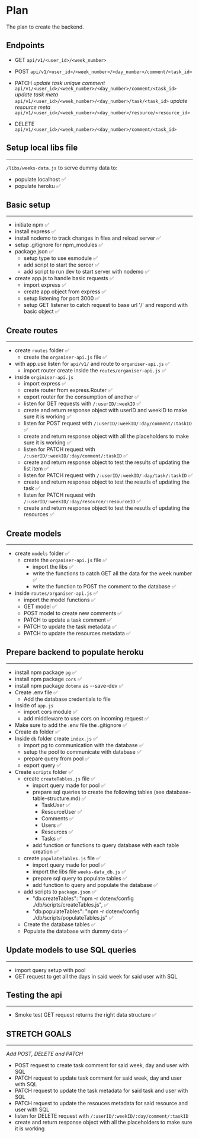 # Plan

The plan to create the backend.

## Endpoints

- GET
  `api/v1/<user_id>/<week_number>`

- POST
  `api/v1/<user_id>/<week_number>/<day_number>/comment/<task_id>`

- PATCH
  _update task unique comment_
  `api/v1/<user_id>/<week_number>/<day_number>/comment/<task_id>`
  _update task meta_
  `api/v1/<user_id>/<week_number>/<day_number>/task/<task_id>`
  _update resource meta_
  `api/v1/<user_id>/<week_number>/<day_number>/resource/<resource_id>`

- DELETE
  `api/v1/<user_id>/<week_number>/<day_number>/comment/<task_id>`

## Setup local libs file

---

`/libs/weeks-data.js` to serve dummy data to:

- populate localhost ✅
- populate heroku ✅

## Basic setup

---

- initiate npm ✅
- install express ✅
- install nodemo to track changes in files and reload server ✅
- setup .gitignore for npm_modules ✅
- package.json ✅
  - setup type to use esmodule ✅
  - add script to start the sercer ✅
  - add script to run dev to start server with nodemo ✅
- create app.js to handle basic requests ✅
  - import express ✅
  - create app object from express ✅
  - setup listening for port 3000 ✅
  - setup GET listener to catch request to base url '/' and respond with basic object ✅

## Create routes

---

- create `routes` folder ✅
  - create the `organiser-api.js` file ✅
- with app.use listen for `api/v1/` and route to `organiser-api.js` ✅
  - import router create inside the `routes/organiser-api.js` ✅
- inside `orginiser-api.js`
  - import express ✅
  - create router from express.Router ✅
  - export router for the consumption of another ✅
  - listen for GET requests with `/:userID/:weekID` ✅
  - create and return response object with userID and weekID to make sure it is working ✅
  - listen for POST request with `/:userID/:weekID/:day/comment/:taskID` ✅
  - create and return response object with all the placeholders to make sure it is working ✅
  - listen for PATCH request with `/:userID/:weekID/:day/comment/:taskID` ✅
  - create and return response object to test the results of updating the list item ✅
  - listen for PATCH request with `/:userID/:weekID/:day/task/:taskID` ✅
  - create and return response object to test the resutls of updating the task ✅
  - listen for PATCH request with `/:userID/:weekID/:day/resource/:resourceID` ✅
  - create and return response object to test the resutls of updating the resources ✅

## Create models

---

- create `models` folder ✅
  - create the `organiser-api.js` file ✅
    - import the libs ✅
    - write the functions to catch GET all the data for the week number ✅
    - write the function to POST the comment to the database ✅
- inside `routes/organiser-api.js` ✅
  - import the model functions ✅
  - GET model ✅
  - POST model to create new comments ✅
  - PATCH to update a task comment ✅
  - PATCH to update the task metadata ✅
  - PATCH to update the resources metadata ✅

## Prepare backend to populate heroku

---

- install npm package `pg` ✅
- install npm package `cors` ✅
- install npm package `dotenv` as --save-dev ✅
- Create .env file ✅
  - Add the database credentials to file
- Inside of `app.js`
  - import cors module ✅
  - add middleware to use cors on incoming request ✅
- Make sure to add the .env file the .gitignore ✅
- Create `db` folder ✅
- Inside `db` folder create `index.js` ✅
  - import pg to communication with the database ✅
  - setup the pool to communicate with database ✅
  - prepare query from pool ✅
  - export query ✅
- Create `scripts` folder ✅
  - create `createTables.js` file ✅
    - import query made for pool ✅
    - prepare sql queries to create the following tables (see database-table-structure.md) ✅
      - TaskUser ✅
      - ResourceUser ✅
      - Comments ✅
      - Users ✅
      - Resources ✅
      - Tasks ✅
    - add function or functions to query database with each table creation ✅
  - create `populateTables.js` file ✅
    - import query made for pool ✅
    - import the libs file `weeks-data_db.js` ✅
    - prepare sql query to populate tables ✅
    - add function to query and populate the database ✅
  - add scripts to `package.json` ✅
    - "db:createTables": "npm -r dotenv/config ./db/scripts/createTables.js", ✅
    - "db:populateTables": "npm -r dotenv/config ./db/scripts/populateTables.js" ✅
  - Create the database tables ✅
  - Populate the database with dummy data ✅

## Update models to use SQL queries

---

- import query setup with pool
- GET request to get all the days in said week for said user with SQL

## Testing the api

---

- Smoke test GET request returns the right data structure ✅

## STRETCH GOALS

---

_Add POST, DELETE and PATCH_

- POST request to create task comment for said week, day and user with SQL
- PATCH request to update task comment for said week, day and user with SQL
- PATCH request to update the task metadata for said task and user with SQL
- PATCH request to update the resouces metadata for said resource and user with SQL
- listen for DELETE request with `/:userID/:weekID/:day/comment/:taskID`
- create and return response object with all the placeholders to make sure it is working
